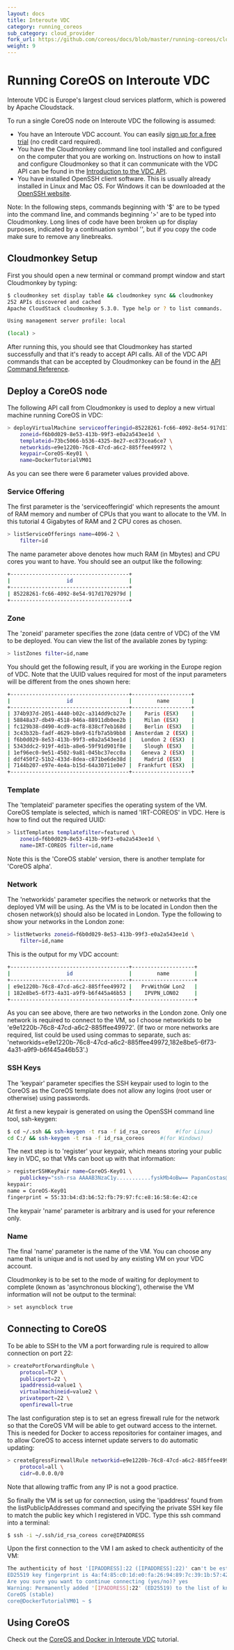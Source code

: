 ```yaml
---
layout: docs
title: Interoute VDC
category: running_coreos
sub_category: cloud_provider
fork_url: https://github.com/coreos/docs/blob/master/running-coreos/cloud-providers/interoute/index.md
weight: 9
---
```


# Running CoreOS on Interoute VDC

Interoute VDC is Europe's largest cloud services platform, which is powered by Apache Cloudstack.

To run a single CoreOS node on Interoute VDC the following is assumed:

* You have an Interoute VDC account. You can easily [sign up for a free trial](http://cloudstore.interoute.com/main/TryInterouteVDCFREE) (no credit card required).
* You have the  Cloudmonkey command line tool installed and configured on the computer that you are working on. Instructions on how to install and configure Cloudmonkey so that it can communicate with the VDC API can be found in the [Introduction to the VDC API](http://cloudstore.interoute.com/main/knowledge-centre/library/vdc-api-introduction-api).
* You have installed OpenSSH client software. This is usually already installed in Linux and Mac OS. For Windows it can be downloaded at the [OpenSSH website](http://www.openssh.com/).

Note: In the following steps, commands beginning with '$' are to be typed into the command line, and commands beginning '>' are to be typed into Cloudmonkey. Long lines of code have been broken up for display purposes, indicated by a continuation symbol '\', but if you copy the code make sure to remove any linebreaks. 

## Cloudmonkey Setup

First you should open a new terminal or command prompt window and start Cloudmonkey by typing:

```sh
$ cloudmonkey set display table && cloudmonkey sync && cloudmonkey
252 APIs discovered and cached
Apache CloudStack cloudmonkey 5.3.0. Type help or ? to list commands.

Using management server profile: local 

(local) >
```
After running this, you should see that Cloudmonkey has started successfully and that it's ready to accept API calls. All of the VDC API commands that can be accepted by Cloudmonkey can be found in the [API Command Reference](http://cloudstore.interoute.com/main/knowledge-centre/library/api-command-reference).

## Deploy a CoreOS node

The following API call from Cloudmonkey is used to deploy a new virtual machine running CoreOS in VDC:

```sh
> deployVirtualMachine serviceofferingid=85228261-fc66-4092-8e54-917d1702979d \
    zoneid=f6b0d029-8e53-413b-99f3-e0a2a543ee1d \
    templateid=73bc5066-b536-4325-8e27-ec873cea6ce7 \
    networkids=e9e1220b-76c8-47cd-a6c2-885ffee49972 \
    keypair=CoreOS-Key01 \
    name=DockerTutorialVM01
```
As you can see there were 6 parameter values provided above. 

### Service Offering

The first parameter is the 'serviceofferingid' which represents the amount of RAM memory and number of CPUs that you want to allocate to the VM. In this tutorial 4 Gigabytes of RAM and 2 CPU cores as chosen.

```sh
> listServiceOfferings name=4096-2 \
    filter=id
```
The name parameter above denotes how much RAM (in Mbytes) and CPU cores you want to have. You should see an output like the following:

```sh
+--------------------------------------+
|                  id                  |
+--------------------------------------+
| 85228261-fc66-4092-8e54-917d1702979d |
+--------------------------------------+
```

### Zone

The 'zoneid' parameter specifies the zone (data centre of VDC) of the VM to be deployed. You can view the list of the available zones by typing:

```sh
> listZones filter=id,name
```
You should get the following result, if you are working in the Europe region of VDC. Note that the UUID values required for most of the input parameters will be different from the ones shown here: 

```sh
+--------------------------------------+-------------------+
|                  id                  |        name       |
+--------------------------------------+-------------------+
| 374b937d-2051-4440-b02c-a314dd9cb27e |    Paris (ESX)    |
| 58848a37-db49-4518-946a-88911db0ee2b |    Milan (ESX)    |
| fc129b38-d490-4cd9-acf8-838cf7eb168d |    Berlin (ESX)   |
| 3c43b32b-fadf-4629-b8e9-61fb7a5b9bb8 | Amsterdam 2 (ESX) |
| f6b0d029-8e53-413b-99f3-e0a2a543ee1d |   London 2 (ESX)  |
| 5343ddc2-919f-4d1b-a8e6-59f91d901f8e |    Slough (ESX)   |
| 1ef96ec0-9e51-4502-9a81-045bc37ecc0a |   Geneva 2 (ESX)  |
| ddf450f2-51b2-433d-8dea-c871be6de38d |    Madrid (ESX)   |
| 7144b207-e97e-4e4a-b15d-64a30711e0e7 |  Frankfurt (ESX)  |
+--------------------------------------+-------------------+
```

### Template

The 'templateid' parameter specifies the operating system of the VM. CoreOS template is selected, which is named 'IRT-COREOS' in VDC. Here is how to find out the required UUID:

```sh
> listTemplates templatefilter=featured \
    zoneid=f6b0d029-8e53-413b-99f3-e0a2a543ee1d \
    name=IRT-COREOS filter=id,name
```  

Note this is the 'CoreOS stable' version, there is another template for 'CoreOS alpha'.

### Network

The 'networkids' parameter specifies the network or networks that the deployed VM will be using. As the VM is to be located in London then the chosen network(s) should also be located in London. Type the following to show your networks in the London zone:

```sh
> listNetworks zoneid=f6b0d029-8e53-413b-99f3-e0a2a543ee1d \
    filter=id,name
``` 

This is the output for my VDC account:

```sh
+--------------------------------------+--------------------+
|                  id                  |        name        |
+--------------------------------------+--------------------+
| e9e1220b-76c8-47cd-a6c2-885ffee49972 |   PrvWithGW Lon2   |
| 182e8be5-6f73-4a31-a9f9-b6f445a46b53 |    IPVPN_LON02     |
+--------------------------------------+--------------------+
```

As you can see above, there are two networks in the London zone. Only one network is required to connect to the VM, so I choose networkids to be 'e9e1220b-76c8-47cd-a6c2-885ffee49972'. (If two or more networks are required, list could be used using commas to separate, such as: 'networkids=e9e1220b-76c8-47cd-a6c2-885ffee49972,182e8be5-6f73-4a31-a9f9-b6f445a46b53'.)

### SSH Keys

The 'keypair' parameter specifies the SSH keypair used to login to the CoreOS as the CoreOS template does not allow any logins (root user or otherwise) using passwords.

At first a new keypair is generated on using the OpenSSH command line tool, ssh-keygen:

```sh
$ cd ~/.ssh && ssh-keygen -t rsa -f id_rsa_coreos     #(for Linux)
cd C:/ && ssh-keygen -t rsa -f id_rsa_coreos     #(for Windows)
``` 
The next step is to 'register' your keypair, which means storing your public key in VDC, so that VMs can boot up with that information:


```sh
> registerSSHKeyPair name=CoreOS-Key01 \
    publickey="ssh-rsa AAAAB3NzaC1y...........fyskMb4oBw== PapanCostas@interoute.com"
keypair:
name = CoreOS-Key01
fingerprint = 55:33:b4:d3:b6:52:fb:79:97:fc:e8:16:58:6e:42:ce
```

The keypair 'name' parameter is arbitrary and is used for your reference only.

### Name

The final 'name' parameter is the name of the VM. You can choose any name that is unique and is not used by any existing VM on your VDC account. 

Cloudmonkey is to be set to the mode of waiting for deployment to complete (known as 'asynchronous blocking'), otherwise the VM information will not be output to the terminal:

```sh
> set asyncblock true
```

## Connecting to CoreOS

To be able to SSH to the VM a port forwarding rule is required to allow connection on port 22:

```sh
> createPortForwardingRule \
    protocol=TCP \
    publicport=22 \
    ipaddressid=value1 \
    virtualmachineid=value2 \
    privateport=22 \
    openfirewall=true
```
The last configuration step is to set an egress firewall rule for the network so that the CoreOS VM will be able to get outward access to the internet. This is needed for Docker to access repositories for container images, and to allow CoreOS to access internet update servers to do automatic updating:


```sh
> createEgressFirewallRule networkid=e9e1220b-76c8-47cd-a6c2-885ffee49972 \
    protocol=all \
    cidr=0.0.0.0/0
```

Note that allowing traffic from any IP is not a good practice.

So finally the VM is set up for connection, using the 'ipaddress' found from the listPublicIpAddresses command and specifying the private SSH key file to match the public key which I registered in VDC. Type this ssh command into a terminal:


```sh
$ ssh -i ~/.ssh/id_rsa_coreos core@IPADDRESS
```

Upon the first connection to the VM I am asked to check authenticity of the VM:

```sh
The authenticity of host '[IPADDRESS]:22 ([IPADDRESS]:22)' can't be established.
ED25519 key fingerprint is 4a:f4:85:c0:1d:e0:fa:26:94:89:7c:39:1b:57:42:d2.
Are you sure you want to continue connecting (yes/no)? yes
Warning: Permanently added '[IPADDRESS]:22' (ED25519) to the list of known hosts.
CoreOS (stable)
core@DockerTutorialVM01 ~ $
```
## Using CoreOS

Check out the [CoreOS and Docker in Interoute VDC](http://cloudstore.interoute.com/main/knowledge-centre/blog/coreos-docker-vdc-part2) tutorial.

